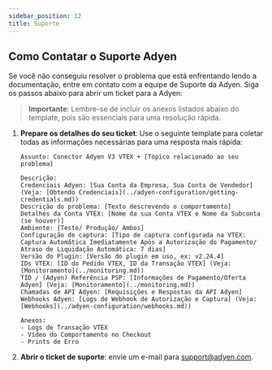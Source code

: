 ```yaml
---
sidebar_position: 12
title: Suporte
---
```



## Como Contatar o Suporte Adyen

Se você não conseguiu resolver o problema que está enfrentando lendo a documentação, entre em contato com a equipe de Suporte da Adyen. Siga os passos abaixo para abrir um ticket para a Adyen:

> **Importante**: Lembre-se de incluir os anexos listados abaixo do template, pois são essenciais para uma resolução rápida.

1.  **Prepare os detalhes do seu ticket**: Use o seguinte template para coletar todas as informações necessárias para uma resposta mais rápida:

    ```
    Assunto: Conector Adyen V3 VTEX + [Tópico relacionado ao seu problema]

    Descrição:
    Credenciais Adyen: [Sua Conta da Empresa, Sua Conta de Vendedor] (Veja: [Obtendo Credenciais](../adyen-configuration/getting-credentials.md))
    Descrição do problema: [Texto descrevendo o comportamento]
    Detalhes da Conta VTEX: [Nome da sua Conta VTEX e Nome da Subconta (se houver)]
    Ambiente: [Teste/ Produção/ Ambos]
    Configuração de captura: [Tipo de captura configurada na VTEX: Captura Automática Imediatamente Após a Autorização do Pagamento/ Atraso de Liquidação Automática: 7 dias]
    Versão do Plugin: [Versão do plugin em uso, ex: v2.24.4]
    IDs VTEX: [ID do Pedido VTEX, ID da Transação VTEX] (Veja: [Monitoramento](../monitoring.md))
    TID / (Adyen) Referência PSP: [Informações de Pagamento/Oferta Adyen] (Veja: [Monitoramento](../monitoring.md))
    Chamadas de API Adyen: [Requisições e Respostas da API Adyen]
    Webhooks Adyen: [Logs de Webhook de Autorização e Captura] (Veja: [Webhooks](../adyen-configuration/webhooks.md))

    Anexos:
    - Logs de Transação VTEX
    - Vídeo do Comportamento no Checkout
    - Prints de Erro
    ```

2.  **Abrir o ticket de suporte**: envie um e-mail para support@adyen.com.